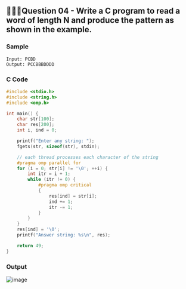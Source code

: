 ## 💁🏻‍♂️**Question 04** - Write a C program to read a word of length N and produce the pattern as shown in the example.

### Sample
```
Input: PCBD
Output: PCCBBBDDDD
```

### C Code
```c
#include <stdio.h>
#include <string.h>
#include <omp.h>

int main() {
    char str[100];
    char res[200]; 
    int i, ind = 0;

    printf("Enter any string: ");
    fgets(str, sizeof(str), stdin);

    // each thread processes each character of the string
    #pragma omp parallel for
    for (i = 0; str[i] != '\0'; ++i) {
        int itr = i + 1;
        while (itr != 0) {
            #pragma omp critical
            {
                res[ind] = str[i];
                ind += 1;
                itr -= 1;
            }
        }
    }
    res[ind] = '\0'; 
    printf("Answer string: %s\n", res);

    return 49;
}
```

### Output
![image](https://github.com/shrudex/DSE/assets/91502997/ca3e71a4-2009-4de4-beaa-ab0dbdf0208e)
